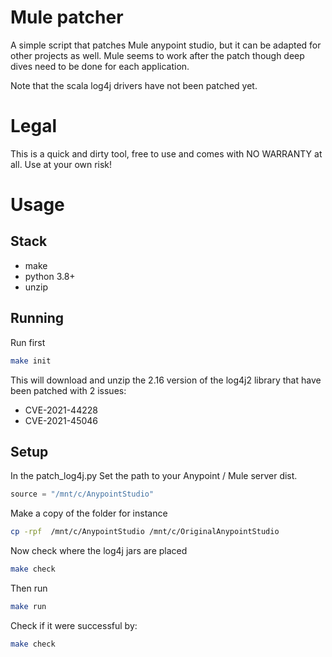 # Mule patcher

A simple script that patches Mule anypoint studio, but it can be adapted for other projects as well. 
Mule seems to work after the patch though deep dives need to be done for each application. 

Note that the scala log4j drivers have not been patched yet. 

# Legal 

This is a quick and dirty tool, free to use and comes with NO WARRANTY at all. Use at your own risk!

# Usage 

## Stack 
- make 
- python 3.8+ 
- unzip

## Running 

Run first 
```bash
make init
```

This will download and unzip the 2.16 version of the log4j2 library that have been patched with 2 issues:
- CVE-2021-44228
- CVE-2021-45046


## Setup

In the patch_log4j.py 
Set the path to your Anypoint / Mule server dist. 

```python
source = "/mnt/c/AnypointStudio"
```

Make a copy of the folder for instance

```bash
cp -rpf  /mnt/c/AnypointStudio /mnt/c/OriginalAnypointStudio
```

Now check where the log4j jars are placed

```bash
make check
```

Then run 

```bash
make run 
```

Check if it were successful by: 

```bash
make check
```

